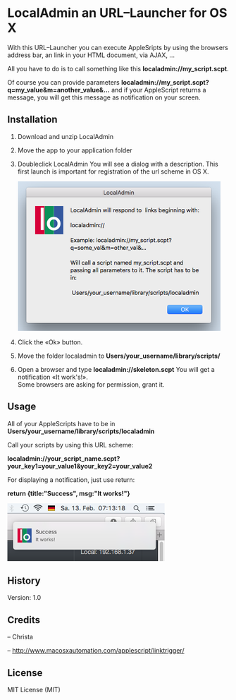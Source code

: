 # LocalAdmin an URL–Launcher for OS X

With this URL–Launcher you can execute AppleSripts by using the browsers address bar, an link in your HTML document, via AJAX, …

All you have to do is to call something like this **localadmin://my_script.scpt**.

Of course you can provide parameters **localadmin://my_script.scpt?q=my_value&m=another_value&…** and if your AppleScript returns a message, you will get this message as notification on your screen.

## Installation

1. Download and unzip LocalAdmin

2. Move the app to your application folder

3. Doubleclick LocalAdmin
   You will see a dialog with a description. This first launch is important for registration of the url scheme in OS X.  
   
   ![LocalAdmin dialog](doc_images/localadmin_app.png)  
   
4. Click the «Ok» button.

5. Move the folder localadmin to **Users/your_username/library/scripts/**

6. Open a browser and type **localadmin://skeleton.scpt** 
   You will get a notification «It work's!».  
   Some browsers are asking for permission, grant it.

## Usage

All of your AppleScripts have to be in **Users/your_username/library/scripts/localadmin**

Call your scripts by using this URL scheme:

**localadmin://your_script_name.scpt?your_key1=your_value1&your_key2=your_value2**

For displaying a notification, just use return:

**return {title:"Success", msg:"It works!"}** 
 
 ![LocalAdmin notification](doc_images/localadmin_notification.png)

## History

Version: 1.0

## Credits

– Christa

– http://www.macosxautomation.com/applescript/linktrigger/

## License

MIT License (MIT)